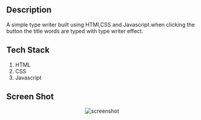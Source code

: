 ## Description
A simple type writer built using HTMl,CSS and Javascript.when clicking the button the title words are typed with type writer effect.

## Tech Stack

1. HTML
2. CSS
3. Javascript

## Screen Shot

<div  align="center">
<img  src="https://user-images.githubusercontent.com/52378608/165831961-8b0826e1-1d8e-4e49-ba4a-cbea5df4d6e7.png"  alt="screenshot" >
 <br> <br>

</div>
